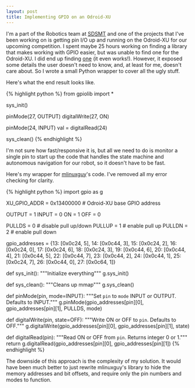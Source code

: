 ```yaml
---
layout: post
title: Implementing GPIO on an Odroid-XU
---
```


I'm a part of the Robotics team at [SDSMT](www.sdsmt.edu) and one of the projects that I've been working on is getting pin I/O up and running on the Odroid-XU for our upcoming competition. I spent maybe 25 hours working on finding a library that makes working with GPIO easier, but was unable to find one for the Odroid-XU. I did end up finding [one](https://github.com/mlinuxguy/odpygpio) (it even works!). However, it exposed some details the user doesn't need to know, and, at least for me, doesn't care about. So I wrote a small Python wrapper to cover all the ugly stuff.

Here's what the end result looks like.

{% highlight python %}
from gpiolib import *

sys_init()

pinMode(27, OUTPUT)
digitalWrite(27, ON)

pinMode(24, INPUT)
val = digitalRead(24)

sys_clean()
{% endhighlight %}

I'm not sure how fast/responsive it is, but all we need to do is monitor a single pin to start up the code that handles the state machine and autonomous navigation for our robot, so it doesn't have to be fast.

Here's my wrapper for [mlinuxguy](https://github.com/mlinuxguy)'s code. I've removed all my error checking for clarity.

{% highlight python %}
import gpio as g

XU_GPIO_ADDR = 0x13400000  # Odroid-XU base GPIO address

OUTPUT = 1
INPUT = 0
ON = 1
OFF = 0

PULLDS = 0  # disable pull up/down
PULLUP = 1  # enable pull up
PULLDN = 2  # enable pull down

gpio_addresses = {13: [0x0c24, 5], 14: [0x0c44, 3], 15: [0x0c24, 2],
                  16: [0x0c24, 0], 17: [0x0c24, 6], 18: [0x0c24, 3],
                  19: [0x0c44, 6], 20: [0x0c44, 4], 21: [0x0c44, 5],
                  22: [0x0c44, 7], 23: [0x0c44, 2], 24: [0x0c44, 1],
                  25: [0x0c24, 7], 26: [0x0c44, 0], 27: [0x0c64, 1]}

def sys_init():
    """Initialize everything"""
    g.sys_init()

def sys_clean():
    """Cleans up mmap"""
    g.sys_clean()

def pinMode(pin, mode=INPUT):
    """Set `pin` to `mode` INPUT or OUTPUT. Defaults to INPUT."""
    g.pinMode(gpio_addresses[pin][0], gpio_addresses[pin][1], PULLDS, mode)

def digitalWrite(pin, state=OFF):
    """Write ON or OFF to `pin`. Defaults to OFF."""
    g.digitalWrite(gpio_addresses[pin][0], gpio_addresses[pin][1], state)

def digitalRead(pin):
    """Read ON or OFF from `pin`. Returns integer 0 or 1."""
    return g.digitalRead(gpio_addresses[pin][0], gpio_addresses[pin][1])
{% endhighlight %}

The downside of this approach is the complexity of my solution. It would have been much better to just rewrite mlinuxguy's library to hide the memory addresses and bit offsets, and require only the pin numbers and modes to function.

